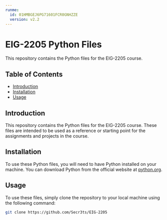 ```yaml
---
runme:
  id: 01HMBGEJ6PG71601FCR0GNHZZE
  version: v2.2
---
```


# EIG-2205 Python Files

This repository contains the Python files for the EIG-2205 course.

## Table of Contents

- [Introduction](#introduction)
- [Installation](#installation)
- [Usage](#usage)

## Introduction

This repository contains the Python files for the EIG-2205 course. These files are intended to be used as a reference or starting point for the assignments and projects in the course.

## Installation

To use these Python files, you will need to have Python installed on your machine. You can download Python from the official website at [python.org](https://www.python.org/).

## Usage

To use these files, simply clone the repository to your local machine using the following command:

```sh {"id":"01HMBGEQYBCHX9K5R9EHVH51MS"}
git clone https://github.com/Secr3ts/EIG-2205
```
